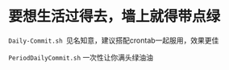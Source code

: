 # 要想生活过得去，墙上就得带点绿

``Daily-Commit.sh ``见名知意，建议搭配crontab一起服用，效果更佳

``PeriodDailyCommit.sh`` 一次性让你满头绿油油
